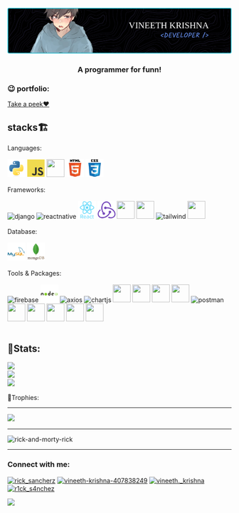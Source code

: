 
![Header](github-header-image.png)
<h3 align="center">A programmer for funn!</h3>
<h3 align="left">😉 portfolio:</h3>
<a href="https://dev-portfolio-kbrliyyii-vineeth-krishna-1234.vercel.app/">Take a peek❤️</a>
<h2 align="left">stacks🏗</h2>
<p align="left">
Languages:<br></br>
<img src="https://raw.githubusercontent.com/devicons/devicon/master/icons/python/python-original.svg" alt="python" width="40" height="40"/> 
<img src="https://raw.githubusercontent.com/devicons/devicon/master/icons/javascript/javascript-original.svg" alt="javascript" width="40" height="40"/> 
<img src="https://cdn.jsdelivr.net/gh/devicons/devicon/icons/typescript/typescript-original.svg" width="40" height="40" />          
<img src="https://raw.githubusercontent.com/devicons/devicon/master/icons/html5/html5-original-wordmark.svg" alt="html5" width="40" height="40"/>
<img src="https://raw.githubusercontent.com/devicons/devicon/master/icons/css3/css3-original-wordmark.svg" alt="css3" width="40" height="40"/>
<br></br>
Frameworks:<br></br>
<img src="https://cdn.worldvectorlogo.com/logos/django.svg" alt="django" width="40" height="40"/>
<img src="https://reactnative.dev/img/header_logo.svg" alt="reactnative" width="40" height="40"/>
<img src="https://raw.githubusercontent.com/devicons/devicon/master/icons/react/react-original-wordmark.svg" alt="react" width="40" height="40"/>
<img src="https://raw.githubusercontent.com/devicons/devicon/master/icons/redux/redux-original.svg" alt="redux" width="40" height="40"/> 
<img src="https://cdn.jsdelivr.net/gh/devicons/devicon/icons/nextjs/nextjs-original-wordmark.svg" width="40" height="40"/>    
<img src="https://cdn.jsdelivr.net/gh/devicons/devicon/icons/materialui/materialui-original.svg" width="40" height="40" />
<img src="https://www.vectorlogo.zone/logos/tailwindcss/tailwindcss-icon.svg" alt="tailwind" width="40" height="40"/>
<img src="https://cdn.jsdelivr.net/gh/devicons/devicon/icons/bootstrap/bootstrap-original-wordmark.svg" width="40" height="40" />
<br></br>
Database:<br></br>
 <img src="https://raw.githubusercontent.com/devicons/devicon/master/icons/mysql/mysql-original-wordmark.svg" alt="mysql" width="40" height="40"/>
 <img src="https://raw.githubusercontent.com/devicons/devicon/master/icons/mongodb/mongodb-original-wordmark.svg" alt="mongodb" width="40" height="40"/>  
 <br></br>
Tools & Packages:<br></br>
 <img src="https://cdn.jsdelivr.net/gh/devicons/devicon/icons/firebase/firebase-plain-wordmark.svg" alt="firebase" width="40" height="40"/>
 <img src="https://raw.githubusercontent.com/devicons/devicon/master/icons/nodejs/nodejs-original-wordmark.svg" alt="nodejs" width="40" height="40"/> 
 <img src="https://user-images.githubusercontent.com/8939680/57233884-20344080-6fe5-11e9-8df3-0df1282e1574.png" alt="axios" width="60" height="40"/> 
 <img src="https://www.chartjs.org/media/logo-title.svg" alt="chartjs" width="40" height="40"/>
 <img src="https://cdn.jsdelivr.net/gh/devicons/devicon/icons/androidstudio/androidstudio-original.svg" width="40" height="40" />
 <img src="https://cdn.jsdelivr.net/gh/devicons/devicon/icons/vscode/vscode-original.svg" width="40" height="40" />
 <img src="https://cdn.jsdelivr.net/gh/devicons/devicon/icons/linux/linux-original.svg" width="40" height="40" />
 <img src="https://cdn.jsdelivr.net/gh/devicons/devicon/icons/ubuntu/ubuntu-plain.svg" width="40" height="40" />
 <img src="https://www.vectorlogo.zone/logos/getpostman/getpostman-icon.svg" alt="postman" width="40" height="40"/>   
 <img src="https://cdn.jsdelivr.net/gh/devicons/devicon/icons/android/android-plain.svg" width="40" height="40" />
 <img src="https://cdn.jsdelivr.net/gh/devicons/devicon/icons/chrome/chrome-original.svg" width="40" height="40" />
 <img src="https://cdn.jsdelivr.net/gh/devicons/devicon/icons/figma/figma-original.svg" width="40" height="40" />
 <img src="https://cdn.jsdelivr.net/gh/devicons/devicon/icons/git/git-plain.svg" width="40" height="40" />
 <img src="https://cdn.jsdelivr.net/gh/devicons/devicon/icons/github/github-original.svg" width="40" height="40" />
 <br></br>
 </p>
 
🕺Stats:
-----------------------------------------------
![](https://github-readme-stats.vercel.app/api?username=vineeth-krishna-1234&theme=chartreuse-dark&hide_border=true&include_all_commits=false&count_private=false)<br/>
![](https://github-readme-streak-stats.herokuapp.com/?user=vineeth-krishna-1234&theme=chartreuse-dark&hide_border=true)<br/>
![](https://github-readme-stats.vercel.app/api/top-langs/?username=vineeth-krishna-1234&theme=chartreuse-dark&hide_border=true&include_all_commits=false&count_private=false&layout=compact)

👑Trophies:

---

![](https://github-profile-trophy.vercel.app/?username=vineeth-krishna-1234&theme=apprentice&no-frame=true&no-bg=true&margin-w=4)

---

![rick-and-morty-rick](https://user-images.githubusercontent.com/77538493/184478124-2d19ecf0-0ef9-450b-b20b-85f30e73ebf6.gif)

---

<h3 align="left">Connect with me:</h3>
<p align="left">
<a href="https://twitter.com/rick_sancherz" target="blank"><img align="center" src="https://raw.githubusercontent.com/rahuldkjain/github-profile-readme-generator/master/src/images/icons/Social/twitter.svg" alt="rick_sancherz" height="30" width="40" /></a>
<a href="https://linkedin.com/in/vineeth-krishna-407838249" target="blank"><img align="center" src="https://raw.githubusercontent.com/rahuldkjain/github-profile-readme-generator/master/src/images/icons/Social/linked-in-alt.svg" alt="vineeth-krishna-407838249" height="30" width="40" /></a>
<a href="https://instagram.com/vineeth._krishna" target="blank"><img align="center" src="https://raw.githubusercontent.com/rahuldkjain/github-profile-readme-generator/master/src/images/icons/Social/instagram.svg" alt="vineeth._krishna" height="30" width="40" /></a>
<a href="https://www.leetcode.com/r1ck_s4nchez" target="blank"><img align="center" src="https://raw.githubusercontent.com/rahuldkjain/github-profile-readme-generator/master/src/images/icons/Social/leet-code.svg" alt="r1ck_s4nchez" height="30" width="40" /></a>
</p>

[![](https://visitcount.itsvg.in/api?id=vineeth-krishna-1234&icon=9&color=12)](https://visitcount.itsvg.in)

